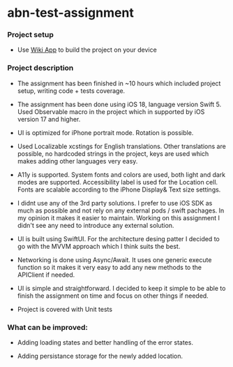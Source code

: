 # abn-test-assignment

### **Project setup**

- Use [Wiki App](https://github.com/DanDorofeev/wikipedia-ios) to build the project on your device

### **Project description**

- The assignment has been finished in ~10 hours which included project setup, writing code + tests coverage.

- The assignment has been done using iOS 18, language version Swift 5. Used Observable macro in the project which in supported by iOS version 17 and higher.

- UI is optimized for iPhone portrait mode. Rotation is possible.

- Used Localizable xcstings for English translations. Other translations are possible, no hardcoded strings in the project, keys are used which makes adding other languages very easy. 

- A11y is supported. System fonts and colors are used, both light and dark modes are supported. Accessibility label is used for the Location cell. Fonts are scalable according to the iPhone Display& Text size settings.

- I didnt use any of the 3rd party solutions. I prefer to use iOS SDK as much as possible and not rely on any external pods / swift pachages. In my opinion it makes it easier to maintain. Working on this assignment I didn't see any need to introduce any external solution.

- UI is built using SwiftUI. For the architecture desing patter I decided to go with the MVVM approach which I think suits the best.

- Networking is done using Async/Await. It uses one generic execute function so it makes it very easy to add any new methods to the APIClient if needed.

- UI is simple and straightforward. I decided to keep it simple to be able to finish the assignment on time and focus on other things if needed.

- Project is covered with Unit tests

### **What can be improved:**

- Adding loading states and better handling of the error states.   

- Adding persistance storage for the newly added location.
